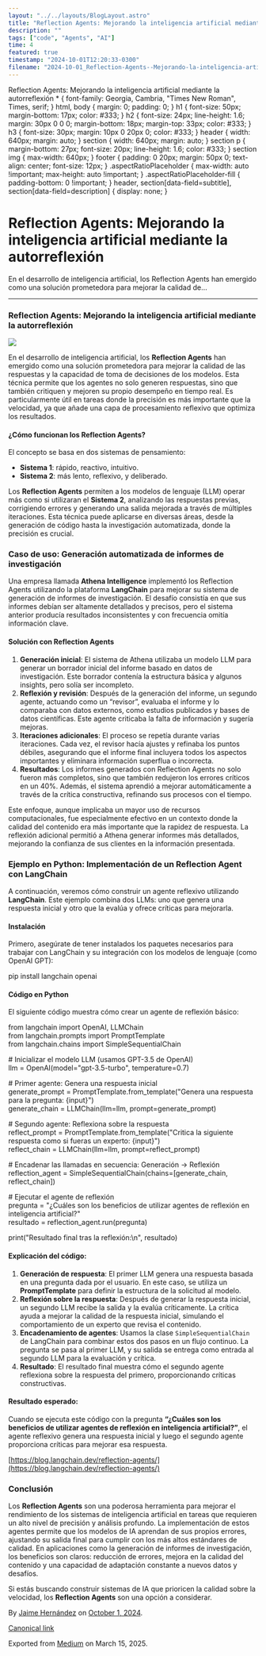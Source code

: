 ```yaml
---
layout: "../../layouts/BlogLayout.astro"
title: "Reflection Agents: Mejorando la inteligencia artificial mediante la autorreflexión"
description: ""
tags: ["code", "Agents", "AI"]
time: 4
featured: true
timestamp: "2024-10-01T12:20:33-0300"
filename: "2024-10-01_Reflection-Agents--Mejorando-la-inteligencia-artificial-mediante-la-autorreflexi-n-ef6dff638423"
---
```


Reflection Agents: Mejorando la inteligencia artificial mediante la autorreflexión \* { font-family: Georgia, Cambria, "Times New Roman", Times, serif; } html, body { margin: 0; padding: 0; } h1 { font-size: 50px; margin-bottom: 17px; color: #333; } h2 { font-size: 24px; line-height: 1.6; margin: 30px 0 0 0; margin-bottom: 18px; margin-top: 33px; color: #333; } h3 { font-size: 30px; margin: 10px 0 20px 0; color: #333; } header { width: 640px; margin: auto; } section { width: 640px; margin: auto; } section p { margin-bottom: 27px; font-size: 20px; line-height: 1.6; color: #333; } section img { max-width: 640px; } footer { padding: 0 20px; margin: 50px 0; text-align: center; font-size: 12px; } .aspectRatioPlaceholder { max-width: auto !important; max-height: auto !important; } .aspectRatioPlaceholder-fill { padding-bottom: 0 !important; } header, section\[data-field=subtitle\], section\[data-field=description\] { display: none; }

Reflection Agents: Mejorando la inteligencia artificial mediante la autorreflexión
==================================================================================

En el desarrollo de inteligencia artificial, los Reflection Agents han emergido como una solución prometedora para mejorar la calidad de…

* * *

### Reflection Agents: Mejorando la inteligencia artificial mediante la autorreflexión

![](https://cdn-images-1.medium.com/max/800/1*KE8nussQNRgPD5FwuVAFuw.jpeg)

En el desarrollo de inteligencia artificial, los **Reflection Agents** han emergido como una solución prometedora para mejorar la calidad de las respuestas y la capacidad de toma de decisiones de los modelos. Esta técnica permite que los agentes no solo generen respuestas, sino que también critiquen y mejoren su propio desempeño en tiempo real. Es particularmente útil en tareas donde la precisión es más importante que la velocidad, ya que añade una capa de procesamiento reflexivo que optimiza los resultados.

#### ¿Cómo funcionan los Reflection Agents?

El concepto se basa en dos sistemas de pensamiento:

*   **Sistema 1**: rápido, reactivo, intuitivo.
*   **Sistema 2**: más lento, reflexivo, y deliberado.

Los **Reflection Agents** permiten a los modelos de lenguaje (LLM) operar más como si utilizaran el **Sistema 2**, analizando las respuestas previas, corrigiendo errores y generando una salida mejorada a través de múltiples iteraciones. Esta técnica puede aplicarse en diversas áreas, desde la generación de código hasta la investigación automatizada, donde la precisión es crucial.

### Caso de uso: Generación automatizada de informes de investigación

Una empresa llamada **Athena Intelligence** implementó los Reflection Agents utilizando la plataforma **LangChain** para mejorar su sistema de generación de informes de investigación. El desafío consistía en que sus informes debían ser altamente detallados y precisos, pero el sistema anterior producía resultados inconsistentes y con frecuencia omitía información clave.

#### Solución con Reflection Agents

1.  **Generación inicial**: El sistema de Athena utilizaba un modelo LLM para generar un borrador inicial del informe basado en datos de investigación. Este borrador contenía la estructura básica y algunos insights, pero solía ser incompleto.
2.  **Reflexión y revisión**: Después de la generación del informe, un segundo agente, actuando como un “revisor”, evaluaba el informe y lo comparaba con datos externos, como estudios publicados y bases de datos científicas. Este agente criticaba la falta de información y sugería mejoras.
3.  **Iteraciones adicionales**: El proceso se repetía durante varias iteraciones. Cada vez, el revisor hacía ajustes y refinaba los puntos débiles, asegurando que el informe final incluyera todos los aspectos importantes y eliminara información superflua o incorrecta.
4.  **Resultados**: Los informes generados con Reflection Agents no solo fueron más completos, sino que también redujeron los errores críticos en un 40%. Además, el sistema aprendió a mejorar automáticamente a través de la crítica constructiva, refinando sus procesos con el tiempo.

Este enfoque, aunque implicaba un mayor uso de recursos computacionales, fue especialmente efectivo en un contexto donde la calidad del contenido era más importante que la rapidez de respuesta. La reflexión adicional permitió a Athena generar informes más detallados, mejorando la confianza de sus clientes en la información presentada.

### Ejemplo en Python: Implementación de un Reflection Agent con LangChain

A continuación, veremos cómo construir un agente reflexivo utilizando **LangChain**. Este ejemplo combina dos LLMs: uno que genera una respuesta inicial y otro que la evalúa y ofrece críticas para mejorarla.

#### Instalación

Primero, asegúrate de tener instalados los paquetes necesarios para trabajar con LangChain y su integración con los modelos de lenguaje (como OpenAI GPT):

pip install langchain openai

#### Código en Python

El siguiente código muestra cómo crear un agente de reflexión básico:

from langchain import OpenAI, LLMChain  
from langchain.prompts import PromptTemplate  
from langchain.chains import SimpleSequentialChain  
  
\# Inicializar el modelo LLM (usamos GPT-3.5 de OpenAI)  
llm = OpenAI(model="gpt-3.5-turbo", temperature=0.7)  
  
\# Primer agente: Genera una respuesta inicial  
generate\_prompt = PromptTemplate.from\_template("Genera una respuesta para la pregunta: {input}")  
generate\_chain = LLMChain(llm=llm, prompt=generate\_prompt)  
  
\# Segundo agente: Reflexiona sobre la respuesta  
reflect\_prompt = PromptTemplate.from\_template("Critica la siguiente respuesta como si fueras un experto: {input}")  
reflect\_chain = LLMChain(llm=llm, prompt=reflect\_prompt)  
  
\# Encadenar las llamadas en secuencia: Generación -> Reflexión  
reflection\_agent = SimpleSequentialChain(chains=\[generate\_chain, reflect\_chain\])  
  
\# Ejecutar el agente de reflexión  
pregunta = "¿Cuáles son los beneficios de utilizar agentes de reflexión en inteligencia artificial?"  
resultado = reflection\_agent.run(pregunta)  
  
print("Resultado final tras la reflexión:\\n", resultado)

#### Explicación del código:

1.  **Generación de respuesta**: El primer LLM genera una respuesta basada en una pregunta dada por el usuario. En este caso, se utiliza un **PromptTemplate** para definir la estructura de la solicitud al modelo.
2.  **Reflexión sobre la respuesta**: Después de generar la respuesta inicial, un segundo LLM recibe la salida y la evalúa críticamente. La crítica ayuda a mejorar la calidad de la respuesta inicial, simulando el comportamiento de un experto que revisa el contenido.
3.  **Encadenamiento de agentes**: Usamos la clase `SimpleSequentialChain` de LangChain para combinar estos dos pasos en un flujo continuo. La pregunta se pasa al primer LLM, y su salida se entrega como entrada al segundo LLM para la evaluación y crítica.
4.  **Resultado**: El resultado final muestra cómo el segundo agente reflexiona sobre la respuesta del primero, proporcionando críticas constructivas.

#### Resultado esperado:

Cuando se ejecuta este código con la pregunta **“¿Cuáles son los beneficios de utilizar agentes de reflexión en inteligencia artificial?”**, el agente reflexivo genera una respuesta inicial y luego el segundo agente proporciona críticas para mejorar esa respuesta.

[https://blog.langchain.dev/reflection-agents/](https://blog.langchain.dev/reflection-agents/)

### Conclusión

Los **Reflection Agents** son una poderosa herramienta para mejorar el rendimiento de los sistemas de inteligencia artificial en tareas que requieren un alto nivel de precisión y análisis profundo. La implementación de estos agentes permite que los modelos de IA aprendan de sus propios errores, ajustando su salida final para cumplir con los más altos estándares de calidad. En aplicaciones como la generación de informes de investigación, los beneficios son claros: reducción de errores, mejora en la calidad del contenido y una capacidad de adaptación constante a nuevos datos y desafíos.

Si estás buscando construir sistemas de IA que prioricen la calidad sobre la velocidad, los **Reflection Agents** son una opción a considerar.

By [Jaime Hernández](https://medium.com/@devjaime) on [October 1, 2024](https://medium.com/p/ef6dff638423).

[Canonical link](https://medium.com/@devjaime/reflection-agents-mejorando-la-inteligencia-artificial-mediante-la-autorreflexi%C3%B3n-ef6dff638423)

Exported from [Medium](https://medium.com) on March 15, 2025.